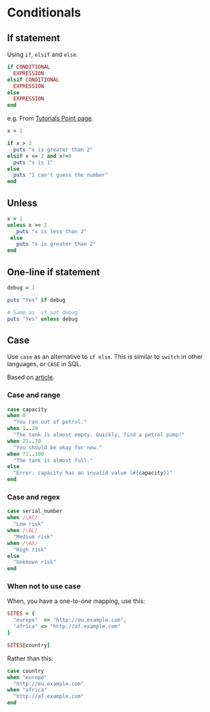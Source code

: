# Conditionals

## If statement

Using `if`, `elsif` and `else`.

```ruby
if CONDITIONAL
  EXPRESSION
elsif CONDITIONAL
  EXPRESSION
else
  EXPRESSION
end
```

e.g. From [Tutorials Point page](https://www.tutorialspoint.com/ruby/ruby_if_else.htm).

```ruby
x = 1

if x > 2
  puts "x is greater than 2"
elsif x <= 2 and x!=0
  puts "x is 1"
else
  puts "I can't guess the number"
end
```


## Unless

```ruby
x = 1 
unless x >= 2
   puts "x is less than 2"
 else
   puts "x is greater than 2"
end
```


## One-line if statement

```ruby
debug = 1

puts "Yes" if debug

# Same as `if not debug`
puts "Yes" unless debug
```


## Case

Use `case` as an alternative to `if else`. This is similar to `switch` in other languages, or `CASE` in SQL.

Based on [article](https://www.rubyguides.com/2015/10/ruby-case/).

### Case and range

```ruby
case capacity
when 0
  "You ran out of petrol."
when 1..20
  "The tank is almost empty. Quickly, find a petrol pump!"
when 21..70
  "You should be okay for now."
when 71..100
  "The tank is almost full."
else
  "Error: capacity has an invalid value (#{capacity})"
end
```

### Case and regex

```ruby
case serial_number
when /\AC/
  "Low risk"
when /\AL/
  "Medium risk"
when /\AX/
  "High risk"
else
  "Unknown risk"
end
```

### When not to use case

When, you have a one-to-one mapping, use this:

```ruby
SITES = {
  "europe"  => "http://eu.example.com",
  "africa" => "http://af.example.com"
}

SITES[country]
```

Rather than this:

```ruby
case country
when "europe"
  "http://eu.example.com"
when "africa"
  "http://af.example.com"
end
```

